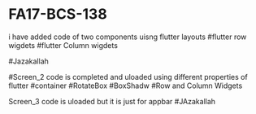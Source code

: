 # FA17-BCS-138
i have added code of two components uisng flutter layouts
#flutter row wigdets 
#flutter Column wigdets

#Jazakallah


#Screen_2 code is completed and uloaded
using different properties of flutter
#container
#RotateBox
#BoxShadw
#Row and Column Widgets

Screen_3 code is uloaded but it is just for appbar
#JAzakallah
